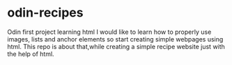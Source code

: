 # odin-recipes
Odin first project learning html
I would like to learn how to properly use images, lists and anchor elements so start creating simple webpages using html.
This repo is about that,while creating a simple recipe website just with the help of html.